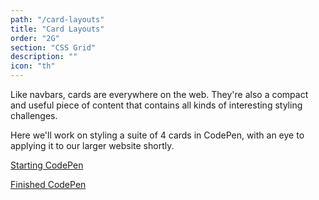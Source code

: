 ```yaml
---
path: "/card-layouts"
title: "Card Layouts"
order: "2G"
section: "CSS Grid"
description: ""
icon: "th"
---
```


Like navbars, cards are everywhere on the web. They're also a compact and useful piece of content that contains all kinds of interesting styling challenges.

Here we'll work on styling a suite of 4 cards in CodePen, with an eye to applying it to our larger website shortly.

[Starting CodePen](https://codepen.io/jen4web/pen/oNWVZjd)

[Finished CodePen](https://codepen.io/jen4web/pen/abWMJZV?editors=1100)

